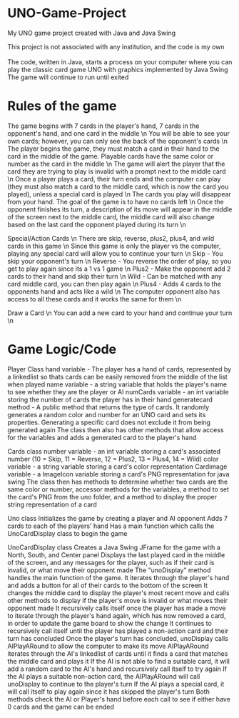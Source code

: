 # UNO-Game-Project
My UNO game project created with Java and Java Swing

This project is not associated with any institution, and the code is my own <br />
<br />
The code, written in Java, starts a process on your computer where you can play the classic card game UNO with graphics implemented by Java Swing <br />
The game will continue to run until exited <br />

# Rules of the game
The game begins with 7 cards in the player's hand, 7 cards in the opponent's hand, and one card in the middle \n
You will be able to see your own cards; however, you can only see the back of the opponent's cards \n
The player begins the game, they must match a card in their hand to the card in the middle of the game. Playable cards have the same color or number as the card in the middle \n
The game will alert the player that the card they are trying to play is invalid with a prompt next to the middle card \n
Once a player plays a card, their turn ends and the computer can play (they must also match a card to the middle card, which is now the card you played), unless a special card is played \n
The cards you play will disappear from your hand. The goal of the game is to have no cards left \n
Once the opponent finishes its turn, a description of its move will appear in the middle of the screen next to the middle card, the middle card will also change based on the last card the opponent played during its turn \n

Special/Action Cards \n
There are skip, reverse, plus2, plus4, and wild cards in this game \n
Since this game is only the player vs the computer, playing any special card will allow you to continue your turn \n
Skip - You skip your opponent's turn \n
Reverse - You reverse the order of play, so you get to play again since its a 1 vs 1 game \n
Plus2 - Make the opponent add 2 cards to their hand and skip their turn \n
Wild - Can be matched with any card middle card, you can then play again \n
Plus4 - Adds 4 cards to the opponents hand and acts like a wild \n
The computer opponent also has access to all these cards and it works the same for them \n

Draw a Card \n
You can add a new card to your hand and continue your turn \n

# Game Logic/Code
Player Class
hand variable - The player has a hand of cards, represented by a linkedlist so thats cards can be easily removed from the middle of the list when played
name variable - a string variable that holds the player's name to see whether they are the player or AI
numCards variable - an int variable storing the number of cards the player has in their hand
generatecard method - A public method that returns the type of cards. It randomly generates a random color and number for an UNO card and sets its properties. Generating a specific card does not exclude it from being generated again
The class then also has other methods that allow access for the variables and adds a generated card to the player's hand

Cards class
number variable - an int variable storing a card's associated number (10 = Skip, 11 = Reverse, 12 = Plus2, 13 = Plus4, 14 = Wild)
color variable - a string variable storing a card's color representation
Cardimage variable - a ImageIcon variable storing a card's PNG representation for java swing
The class then has methods to determine whether two cards are the same color or number, accessor methods for the variables, a method to set the card's PNG from the uno folder, and a method to display the proper string representation of a card

Uno class
Initializes the game by creating a player and AI opponent
Adds 7 cards to each of the players' hand
Has a main function which calls the UnoCardDisplay class to begin the game

UnoCardDisplay class
Creates a Java Swing JFrame for the game with a North, South, and Center panel
Displays the last played card in the middle of the screen, and any messages for the player, such as if their card is invalid, or what move their opponent made
The "unoDisplay" method handles the main function of the game. It iterates through the player's hand and adds a button for all of their cards to the bottom of the screen
It changes the middle card to display the player's most recent move and calls other methods to display if the player's move is invalid or what moves their opponent made
It recursively calls itself once the player has made a move to iterate through the player's hand again, which has now removed a card, in order to update the game board to show the change
It continues to recursively call itself until the player has played a non-action card and their turn has concluded
Once the player's turn has concluded, unoDisplay calls AIPlayARound to allow the computer to make its move
AIPlayARound iterates through the AI's linkedlist of cards until it finds a card that matches the middle card and plays it
If the AI is not able to find a suitable card, it will add a random card to the AI's hand and recursively call itself to try again
If the AI plays a suitable non-action card, the AIPlayARound will call unoDisplay to continue to the player's turn
If the AI plays a special card, it will call itself to play again since it has skipped the player's turn
Both methods check the AI or Player's hand before each call to see if either have 0 cards and the game can be ended
